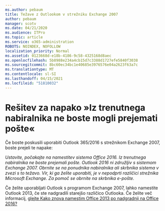 ```yaml
---
ms.author: pebaum
title: Težave z Outlookom v strežniku Exchange 2007
author: pebaum
manager: scotv
ms.date: 04/21/2020
ms.audience: ITPro
ms.topic: article
ms.service: o365-administration
ROBOTS: NOINDEX, NOFOLLOW
localization_priority: Normal
ms.assetid: 0123668d-e18b-4186-9c58-4325168d8aec
ms.openlocfilehash: 5b8988e234a4cb15d7c3388d1727efe5840f3038
ms.sourcegitcommit: 8bc60ec34bc1e40685e3976576e04a2623f63a7c
ms.translationtype: MT
ms.contentlocale: sl-SI
ms.lasthandoff: 04/15/2021
ms.locfileid: "51810032"
---
```

# <a name="solution-for-error-you-wont-be-able-to-receive-mail-from-a-current-mailbox"></a>Rešitev za napako »Iz trenutnega nabiralnika ne boste mogli prejemati pošte«
Če boste poskusili uporabiti Outlook 365/2016 s strežnikom Exchange 2007, boste prejeli te napake:

*Ustavite, počakajte na namestitev sistema Office 2016. Iz trenutnega nabiralnika ne boste prejemali pošte. Outlook 2016 ni združljiv s sistemom Exchange 2007. Obrnite se na ponudnika nabiralnika ali skrbnika sistema v zvezi s to težavo. Vir, ki ga želite uporabiti, je v nepodprti različici strežnika Microsoft Exchange. Za pomoč se obrnite na skrbnika e-pošte.*

Če želite uporabljati Outlook s programom Exchange 2007, lahko namestite Outlook 2013, če ste nadgradili starejšo različico Outlooka. Če želite več informacij, [glejte Kako znova namestim Office 2013 po nadgradnji na Office 2016?](https://support.office.com/article/a6ca92f4-cbb4-4609-9fdb-f8d3dd6812f3)